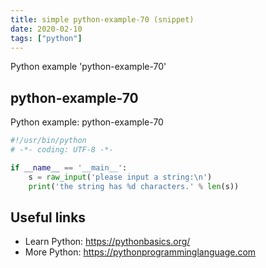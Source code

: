 ```yaml
---
title: simple python-example-70 (snippet)
date: 2020-02-10
tags: ["python"]
---
```

Python example 'python-example-70'


## python-example-70

Python example: python-example-70

```python
#!/usr/bin/python
# -*- coding: UTF-8 -*-

if __name__ == '__main__':
    s = raw_input('please input a string:\n')
    print('the string has %d characters.' % len(s))


```

## Useful links

- Learn Python: https://pythonbasics.org/
- More Python: https://pythonprogramminglanguage.com
